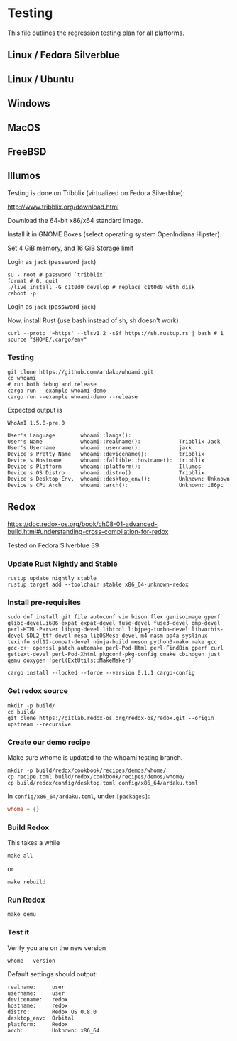 # Testing

This file outlines the regression testing plan for all platforms.

## Linux / Fedora Silverblue

## Linux / Ubuntu

## Windows

## MacOS

## FreeBSD

## Illumos

Testing is done on Tribblix (virtualized on Fedora Silverblue):

<http://www.tribblix.org/download.html>

Download the 64-bit x86/x64 standard image.

Install it in GNOME Boxes (select operating system OpenIndiana Hipster).

Set 4 GiB memory, and 16 GiB Storage limit

Login as `jack` (password `jack`)

```shell
su - root # password `tribblix`
format # 0, quit
./live_install -G c1t0d0 develop # replace c1t0d0 with disk
reboot -p
```

Login as `jack` (password `jack`)

Now, install Rust (use bash instead of sh, sh doesn't work)

```shell
curl --proto '=https' --tlsv1.2 -sSf https://sh.rustup.rs | bash # 1
source "$HOME/.cargo/env"
```

### Testing

```shell
git clone https://github.com/ardaku/whoami.git
cd whoami
# run both debug and release
cargo run --example whoami-demo
cargo run --example whoami-demo --release
```

Expected output is

```console
WhoAmI 1.5.0-pre.0

User's Language        whoami::langs():               
User's Name            whoami::realname():            Tribblix Jack
User's Username        whoami::username():            jack
Device's Pretty Name   whoami::devicename():          tribblix
Device's Hostname      whoami::fallible::hostname():  tribblix
Device's Platform      whoami::platform():            Illumos
Device's OS Distro     whoami::distro():              Tribblix
Device's Desktop Env.  whoami::desktop_env():         Unknown: Unknown
Device's CPU Arch      whoami::arch():                Unknown: i86pc
```

## Redox

<https://doc.redox-os.org/book/ch08-01-advanced-build.html#understanding-cross-compilation-for-redox>

Tested on Fedora Silverblue 39

### Update Rust Nightly and Stable

```shell
rustup update nightly stable
rustup target add --toolchain stable x86_64-unknown-redox
```

### Install pre-requisites

```shell
sudo dnf install git file autoconf vim bison flex genisoimage gperf glibc-devel.i686 expat expat-devel fuse-devel fuse3-devel gmp-devel perl-HTML-Parser libpng-devel libtool libjpeg-turbo-devel libvorbis-devel SDL2_ttf-devel mesa-libOSMesa-devel m4 nasm po4a syslinux texinfo sdl12-compat-devel ninja-build meson python3-mako make gcc gcc-c++ openssl patch automake perl-Pod-Html perl-FindBin gperf curl gettext-devel perl-Pod-Xhtml pkgconf-pkg-config cmake cbindgen just qemu doxygen 'perl(ExtUtils::MakeMaker)'

cargo install --locked --force --version 0.1.1 cargo-config
```

### Get redox source

```shell
mkdir -p build/
cd build/
git clone https://gitlab.redox-os.org/redox-os/redox.git --origin upstream --recursive
```

### Create our demo recipe

Make sure whome is updated to the whoami testing branch.

```shell
mkdir -p build/redox/cookbook/recipes/demos/whome/
cp recipe.toml build/redox/cookbook/recipes/demos/whome/
cp build/redox/config/desktop.toml config/x86_64/ardaku.toml
```

In `config/x86_64/ardaku.toml`, under `[packages]`:

```toml
whome = {}
```

### Build Redox

This takes a while

```shell
make all
```

or 

```shell
make rebuild
```

### Run Redox

```shell
make qemu
```

### Test it

Verify you are on the new version

```shell
whome --version
```

Default settings should output:

```console
realname:     user
username:     user
devicename:   redox
hostname:     redox
distro:       Redox OS 0.8.0
desktop_env:  Orbital
platform:     Redox
arch:         Unknown: x86_64
```

